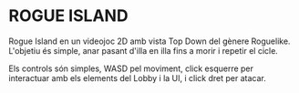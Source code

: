# ROGUE ISLAND

Rogue Island en un videojoc 2D amb vista Top Down del  gènere Roguelike. L'objetiu és simple, anar pasant d'illa en illa fins a morir i repetir el cicle.

Els controls són simples, WASD pel moviment, click esquerre per interactuar amb els elements del Lobby i la UI, i click dret per atacar.
